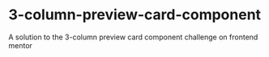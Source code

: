 # 3-column-preview-card-component
A solution to the 3-column preview card component challenge on frontend mentor
